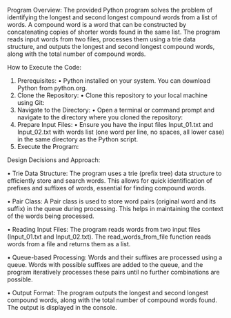 Program Overview:
The provided Python program solves the problem of identifying the longest and second longest compound words from a list of words. 
A compound word is a word that can be constructed by concatenating copies of shorter words found in the same list. 
The program reads input words from two files, processes them using a trie data structure, and outputs the longest and second longest compound words,
along with the total number of compound words.


How to Execute the Code:
1.	Prerequisites:
•	Python installed on your system. You can download Python from python.org.
2.	Clone the Repository:
•	Clone this repository to your local machine using Git:
3.	Navigate to the Directory:
•	Open a terminal or command prompt and navigate to the directory where you cloned the repository:
4.	Prepare Input Files:
•	Ensure you have the input files Input_01.txt and Input_02.txt with words list (one word per line, no spaces, all lower case)
        in the same directory as the Python script.
6.	Execute the Program:

 
Design Decisions and Approach:

•	Trie Data Structure:
	The program uses a trie (prefix tree) data structure to efficiently store and search words.
        This allows for quick identification of prefixes and suffixes of words, essential for finding compound words.

 
•	Pair Class:
	A Pair class is used to store word pairs (original word and its suffix) in the queue during processing.
        This helps in maintaining the context of the words being processed.

 
•	Reading Input Files:
	The program reads words from two input files (Input_01.txt and Input_02.txt).
        The read_words_from_file function reads words from a file and returns them as a list.

 
•	Queue-based Processing:
	Words and their suffixes are processed using a queue. Words with possible suffixes are added to the queue, and the program iteratively
        processes these pairs until no further combinations are possible.

 
 •      Output Format:
	The program outputs the longest and second longest compound words, along with the total number of compound words found.
        The output is displayed in the console.
